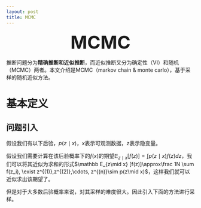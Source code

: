 ```yaml
---
layout: post
title: MCMC
---
```






<center>
    <font  size=10>
    	<b>
		MCMC
		</b>
    </font>
</center>

推断问题分为**精确推断和近似推断**，而近似推断又分为确定性（VI）和随机（MCMC）两者。本文介绍是MCMC（markov chain & monte carlo），基于采样的随机近似方法。

# 基本定义

## 问题引入

假设我们有以下后验，$p(z\mid x)$，$x$表示可观测数据，$z$表示隐变量。

假设我们需要计算在该后验概率下的$f(x)$的期望$\mathbb E_{z\mid x} [f(z)]=\int p(z\mid x) f(z) dz$，我们可以将其近似为求和的形式$\mathbb E_{z\mid x} [f(z)]\approx\frac 1N \sum f(z_i), \exist z^{(1)},z^{(2)},\cdots, z^{(n)}\sim p(z\mid x)$，这样我们就可以近似求出该期望了。

但是对于大多数后验概率来说，对其采样的难度很大。因此引入下面的方法进行采样。



